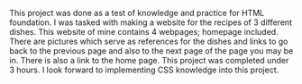 This project was done as a test of knowledge and practice for HTML foundation.
I was tasked with making a website for the recipes of 3 different dishes.
This website of mine contains 4 webpages; homepage included.
There are pictures which serve as references for the dishes and links to go back to the previous page and also to the next page of the page you may be in.
There is also a link to the home page.
This project was completed under 3 hours.
I look forward to implementing CSS knowledge into this project.